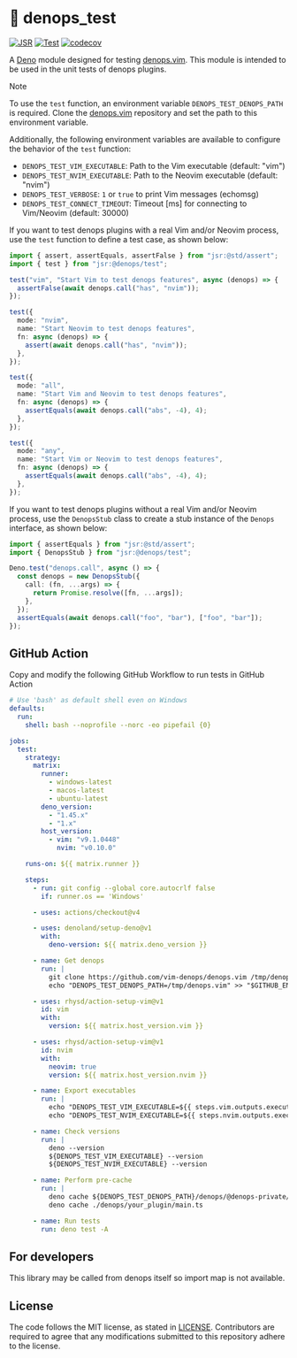 # 📝 denops_test

[![JSR](https://jsr.io/badges/@denops/test)](https://jsr.io/@denops/test)
[![Test](https://github.com/vim-denops/deno-denops-test/actions/workflows/test.yml/badge.svg)](https://github.com/vim-denops/deno-denops-test/actions/workflows/test.yml)
[![codecov](https://codecov.io/github/vim-denops/deno-denops-test/branch/main/graph/badge.svg?token=X9O5XB4O1S)](https://codecov.io/github/vim-denops/deno-denops-test)

A [Deno] module designed for testing [denops.vim]. This module is intended to be
used in the unit tests of denops plugins.

[deno]: https://deno.land/
[denops.vim]: https://github.com/vim-denops/denops.vim

> [!NOTE]
>
> To use the `test` function, an environment variable `DENOPS_TEST_DENOPS_PATH`
> is required. Clone the [denops.vim] repository and set the path to this
> environment variable.
>
> Additionally, the following environment variables are available to configure
> the behavior of the `test` function:
>
> - `DENOPS_TEST_VIM_EXECUTABLE`: Path to the Vim executable (default: "vim")
> - `DENOPS_TEST_NVIM_EXECUTABLE`: Path to the Neovim executable (default:
>   "nvim")
> - `DENOPS_TEST_VERBOSE`: `1` or `true` to print Vim messages (echomsg)
> - `DENOPS_TEST_CONNECT_TIMEOUT`: Timeout [ms] for connecting to Vim/Neovim
>   (default: 30000)

If you want to test denops plugins with a real Vim and/or Neovim process, use
the `test` function to define a test case, as shown below:

```typescript
import { assert, assertEquals, assertFalse } from "jsr:@std/assert";
import { test } from "jsr:@denops/test";

test("vim", "Start Vim to test denops features", async (denops) => {
  assertFalse(await denops.call("has", "nvim"));
});

test({
  mode: "nvim",
  name: "Start Neovim to test denops features",
  fn: async (denops) => {
    assert(await denops.call("has", "nvim"));
  },
});

test({
  mode: "all",
  name: "Start Vim and Neovim to test denops features",
  fn: async (denops) => {
    assertEquals(await denops.call("abs", -4), 4);
  },
});

test({
  mode: "any",
  name: "Start Vim or Neovim to test denops features",
  fn: async (denops) => {
    assertEquals(await denops.call("abs", -4), 4);
  },
});
```

If you want to test denops plugins without a real Vim and/or Neovim process, use
the `DenopsStub` class to create a stub instance of the `Denops` interface, as
shown below:

```typescript
import { assertEquals } from "jsr:@std/assert";
import { DenopsStub } from "jsr:@denops/test";

Deno.test("denops.call", async () => {
  const denops = new DenopsStub({
    call: (fn, ...args) => {
      return Promise.resolve([fn, ...args]);
    },
  });
  assertEquals(await denops.call("foo", "bar"), ["foo", "bar"]);
});
```

## GitHub Action

Copy and modify the following GitHub Workflow to run tests in GitHub Action

```yaml
# Use 'bash' as default shell even on Windows
defaults:
  run:
    shell: bash --noprofile --norc -eo pipefail {0}

jobs:
  test:
    strategy:
      matrix:
        runner:
          - windows-latest
          - macos-latest
          - ubuntu-latest
        deno_version:
          - "1.45.x"
          - "1.x"
        host_version:
          - vim: "v9.1.0448"
            nvim: "v0.10.0"

    runs-on: ${{ matrix.runner }}

    steps:
      - run: git config --global core.autocrlf false
        if: runner.os == 'Windows'

      - uses: actions/checkout@v4

      - uses: denoland/setup-deno@v1
        with:
          deno-version: ${{ matrix.deno_version }}

      - name: Get denops
        run: |
          git clone https://github.com/vim-denops/denops.vim /tmp/denops.vim
          echo "DENOPS_TEST_DENOPS_PATH=/tmp/denops.vim" >> "$GITHUB_ENV"

      - uses: rhysd/action-setup-vim@v1
        id: vim
        with:
          version: ${{ matrix.host_version.vim }}

      - uses: rhysd/action-setup-vim@v1
        id: nvim
        with:
          neovim: true
          version: ${{ matrix.host_version.nvim }}

      - name: Export executables
        run: |
          echo "DENOPS_TEST_VIM_EXECUTABLE=${{ steps.vim.outputs.executable }}" >> "$GITHUB_ENV"
          echo "DENOPS_TEST_NVIM_EXECUTABLE=${{ steps.nvim.outputs.executable }}" >> "$GITHUB_ENV"

      - name: Check versions
        run: |
          deno --version
          ${DENOPS_TEST_VIM_EXECUTABLE} --version
          ${DENOPS_TEST_NVIM_EXECUTABLE} --version

      - name: Perform pre-cache
        run: |
          deno cache ${DENOPS_TEST_DENOPS_PATH}/denops/@denops-private/mod.ts
          deno cache ./denops/your_plugin/main.ts

      - name: Run tests
        run: deno test -A
```

## For developers

This library may be called from denops itself so import map is not available.

## License

The code follows the MIT license, as stated in [LICENSE](./LICENSE).
Contributors are required to agree that any modifications submitted to this
repository adhere to the license.

